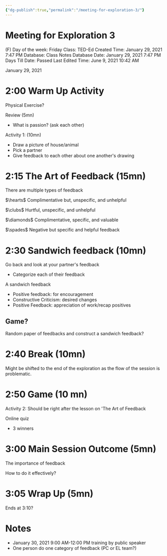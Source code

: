 ```yaml
---
{"dg-publish":true,"permalink":"/meeting-for-exploration-3/"}
---
```


# Meeting for Exploration 3

(F) Day of the week: Friday
Class: TED-Ed
Created Time: January 29, 2021 7:47 PM
Database: Class Notes Database
Date: January 29, 2021 7:47 PM
Days Till Date: Passed
Last Edited Time: June 9, 2021 10:42 AM

January 29, 2021 

# 2:00 Warm Up Activity

Physical Exercise?

Review (5mn)

- What is passion? (ask each other)

Activity 1: (10mn)

- Draw a picture of house/animal
- Pick a partner
- Give feedback to each other about one another's drawing

# 2:15 The Art of Feedback (15mn)

There are multiple types of feedback

$\hearts$ Complimentative but, unspecific, and unhelpful

$\clubs$ Hurtful, unspecific, and unhelpful

$\diamonds$ Complimentative, specific, and valuable

$\spades$ Negative but specific and helpful feedback

# 2:30 Sandwich feedback (10mn)

Go back and look at your partner's feedback

- Categorize each of their feedback

A sandwich feedback

- Positive feedback: for encouragement
- Constructive Criticism: desired changes
- Positive Feedback: appreciation of work/recap positives

## Game?

Random paper of feedbacks and construct a sandwich feedback?

# 2:40 Break (10mn)

Might be shifted to the end of the exploration as the flow of the session is problematic.

# 2:50 Game (10 mn)

Activity 2: Should be right after the lesson on 'The Art of Feedback

Online quiz

- 3 winners

# 3:00 Main Session Outcome (5mn)

The importance of feedback

How to do it effectively?

# 3:05 Wrap Up (5mn)

Ends at 3:10?

# Notes

- January 30, 2021 9:00 AM-12:00 PM training by public speaker
- One person do one category of feedback (PC or EL team?)